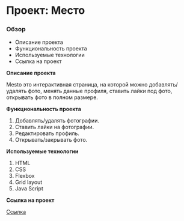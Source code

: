 # Проект: Место

### Обзор

* Описание проекта
* Функциональность проекта
* Используемые технологии
* Ссылка на проект

**Описание проекта**

Mesto это интерактивная страница, на которой можно добавлять/удалять фото, менять данные профиля, ставить лайки под фото, открывать фото в полном размере.

**Функциональность проекта**

1. Добавлять/удалять фотографии.
2. Ставить лайки на фотографии.
3. Редактировать профиль.
4. Открывать/закрывать фото.

**Используемые технологии**

1. HTML
2. CSS
3. Flexbox
4. Grid layout
5. Java Script

**Ссылка на проект**

 [Ссылка ](https://tutrinalexey.github.io/mesto-project-bootcamp/)
